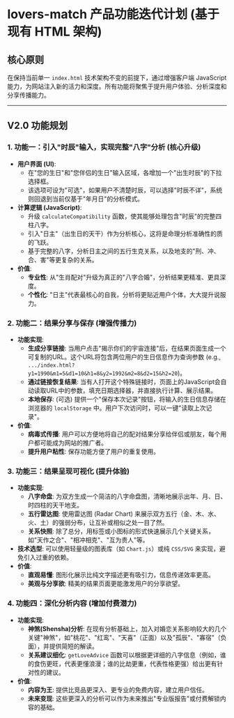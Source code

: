 # lovers-match 产品功能迭代计划 (基于现有 HTML 架构)

## 核心原则

在保持当前单一 `index.html` 技术架构不变的前提下，通过增强客户端 JavaScript 能力，为网站注入新的活力和深度。所有功能将聚焦于提升用户体验、分析深度和分享传播能力。

---

## V2.0 功能规划

### 1. 功能一：引入"时辰"输入，实现完整"八字"分析 (核心升级)

-   **用户界面 (UI)**:
    -   在"您的生日"和"您伴侣的生日"输入区域，各增加一个"出生时辰"的下拉选择框。
    -   该选项可设为"可选"，如果用户不清楚时辰，可以选择"时辰不详"，系统则回退到当前仅基于"年月日"的分析模式。
-   **计算逻辑 (JavaScript)**:
    -   升级 `calculateCompatibility` 函数，使其能够处理包含"时辰"的完整四柱八字。
    -   引入"日主"（出生日的天干）作为分析核心，这将是命理分析准确性的质的飞跃。
    -   基于完整的八字，分析日主之间的五行生克关系，以及地支的"刑、冲、合、害"等更复杂的关系。
-   **价值**:
    -   **专业性**: 从"生肖配对"升级为真正的"八字合婚"，分析结果更精准、更具深度。
    -   **个性化**: "日主"代表最核心的自我，分析将更贴近用户个体，大大提升说服力。

### 2. 功能二：结果分享与保存 (增强传播力)

-   **功能实现**:
    -   **生成分享链接**: 当用户点击"揭示你们的宇宙连接"后，在结果页面生成一个可复制的URL。这个URL将包含两位用户的生日信息作为查询参数 (e.g., `.../index.html?y1=1990&m1=5&d1=10&h1=8&y2=1992&m2=8&d2=15&h2=20`)。
    -   **通过链接恢复结果**: 当有人打开这个特殊链接时，页面上的JavaScript会自动读取URL中的参数，填充日期选择器，并直接执行计算、展示结果。
    -   **本地保存**: (可选) 提供一个"保存本次记录"按钮，将输入的生日信息存储在浏览器的 `localStorage` 中。用户下次访问时，可以一键"读取上次记录"。
-   **价值**:
    -   **病毒式传播**: 用户可以方便地将自己的配对结果分享给伴侣或朋友，每个用户都可能成为网站的推广者。
    -   **提升用户粘性**: 保存功能方便了用户的重复使用。

### 3. 功能三：结果呈现可视化 (提升体验)

-   **功能实现**:
    -   **八字命盘**: 为双方生成一个简洁的八字命盘图，清晰地展示出年、月、日、时四柱的天干地支。
    -   **五行雷达图**: 使用雷达图 (Radar Chart) 来展示双方五行（金、木、水、火、土）的强弱分布，让互补或相似之处一目了然。
    -   **关系快照**: 除了总分，用标签或小图标的形式快速展示几个关键关系，如"天作之合"、"相冲相克"、"互为贵人"等。
-   **技术选型**: 可以使用轻量级的图表库（如 `Chart.js`）或纯 `CSS/SVG` 来实现，避免引入过重的依赖。
-   **价值**:
    -   **直观易懂**: 图形化展示比纯文字描述更有吸引力，信息传递效率更高。
    -   **美观与分享欲**: 精美的结果页面更能激发用户的分享欲望。

### 4. 功能四：深化分析内容 (增加付费潜力)

-   **功能实现**:
    -   **神煞(Shensha)分析**: 在现有分析基础上，加入对婚恋关系影响较大的几个关键"神煞"，如"桃花"、"红鸾"、"天喜"（正面）以及"孤辰"、"寡宿"（负面），并提供简短的解读。
    -   **关系建议细化**: `getLoveAdvice` 函数可以根据更详细的八字信息（例如，谁的食伤更旺，代表更懂浪漫；谁的比劫更重，代表性格更强）给出更有针对性的建议。
-   **价值**:
    -   **内容为王**: 提供比竞品更深入、更专业的免费内容，建立用户信任。
    -   **未来变现**: 这些更深入的分析可以作为未来推出"专业版报告"或付费解锁内容的基础。 